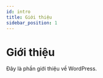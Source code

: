 ```yaml
---
id: intro
title: Giới thiệu
sidebar_position: 1
---
```


# Giới thiệu

Đây là phần giới thiệu về WordPress.
